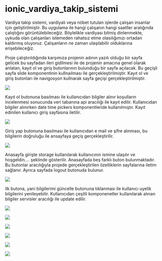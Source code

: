 # ionic_vardiya_takip_sistemi


   Vardiya takip sistemi, vardiyalı veya nöbet tutulan işlerde çalışan insanlar için geliştirilmiştir. Bu uygulama ile hangi çalışanın hangi saatller aralığında çalıştığını görüntülebileceğiz. Böylelikle vardiyası bitmiş dinlenmekte, uykuda olan çalışanları istemeden rahatsız etme olasılığımızı ortadan kaldırmış oluyoruz. Çalışanların ne zaman ulaşılabilir olduklarına erişebileceğiz.

  Proje çalıştırıldığında karşımıza projenin adının yazılı olduğu bir sayfa gelicek bu sayfadan ileri gidilmesi ile de projenin amacına genel olarak anlatan, kayıt ol ve giriş butonlarının bulunduğu bir sayfa açılacak. Bu geçişli sayfa slide komponentinin kullnaılması ile gerçekleştirilmiştir. Kayıt ol ve giriş butonları ile navigosyon kullnarak sayfa geçişi gerçekleştirilmiştir.

![](https://github.com/berfinkosemen/ionic_vardiya_takip_sistemi/blob/main/1.gif)

Kayıt ol butonuna basılması ile kullanıcıdan bilgiler alınır koşulların incelenmesi sonucunda veri tabanına api aracılığı ile kayıt edilir. Kullanıcıdan bilgiler alınırken date time pickers komponentleride kullanılmıştır. Kayıt edinilen kullanıcı
giriş sayfasına iletilir.

![](https://github.com/berfinkosemen/ionic_vardiya_takip_sistemi/blob/main/20210120_192616.gif)

Giriş yap butonuna basılması ile kullanıcıdan e mail ve şifre alınması, bu bilgilerin doğruluğu ile ansayfaya geçiş gerçekleştirilir.

![](https://github.com/berfinkosemen/ionic_vardiya_takip_sistemi/blob/main/20210120_214928.gif)


Anasayfa girişte storage kullanılarak kullanıcının ismine ulaşılır ve hoşgeldin.... şeklinde gösterilir. Anasayfada beş farklı 
buton bulunmaktadır. Bu butonlar aracılığıyla projede gerçekleştirilen özelliklerin sayfalarına iletim sağlanır. Ayrıca sayfada logout 
butonuda bulunur.

![](https://github.com/berfinkosemen/ionic_vardiya_takip_sistemi/blob/main/20210120_215030.gif)

ilk butona, yani bilgilerimi güncelle butonuna tıklanması ile kullanıcı uyelik bilgilerini yenileyebilir. Kullanıcıdan çeşitli komponenetler kullanılarak alınan bilgiler
servisler aracılığı ile update edilir.

  ![](https://github.com/berfinkosemen/ionic_vardiya_takip_sistemi/blob/main/20210120_215121.gif)
 
 
  ![](https://github.com/berfinkosemen/ionic_vardiya_takip_sistemi/blob/main/20210120_215146.gif)
 
 ![](https://github.com/berfinkosemen/ionic_vardiya_takip_sistemi/blob/main/20210120_215220.gif)
 

 
 
 ![](https://github.com/berfinkosemen/ionic_vardiya_takip_sistemi/blob/main/20210120_215030.gif)
 
 ![](https://github.com/berfinkosemen/ionic_vardiya_takip_sistemi/blob/main/20210120_215319.gif)
 
 
 ![](https://github.com/berfinkosemen/ionic_vardiya_takip_sistemi/blob/main/20210120_215403.gif)
 
